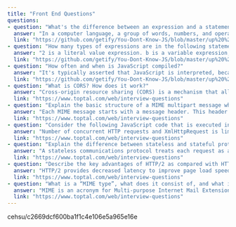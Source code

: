 ```yaml
---
title: "Front End Questions"
questions:
- question: "What's the difference between an expression and a statement?"
  answer: "In a computer language, a group of words, numbers, and operators that performs a specific task is a statement. Statements are made up of one or more expressions. An expression is any reference to a variable or value, or a set of variable(s) and value(s) combined with operators."
  link: "https://github.com/getify/You-Dont-Know-JS/blob/master/up%20%26%20going/ch1.md"
- question: "How many types of expressions are in the following statement: a = b * 2;?"
  answer: "2 is a literal value expression. b is a variable expression, which means to retrieve its current value. b * 2 is an arithmetic expression, which means to do the multiplication. a = b * 2 is an assignment expression, which means to assign the result of the b * 2 expression to the variable a (more on assignments later)."
  link: "https://github.com/getify/You-Dont-Know-JS/blob/master/up%20%26%20going/ch1.md"
- question: "How often and when is JavaScript compiled?"
  answer: "It's typically asserted that JavaScript is interpreted, because your JavaScript source code is processed each time it's run. But that's not entirely accurate. The JavaScript engine actually compiles the program on the fly and then immediately runs the compiled code."
  link: "https://github.com/getify/You-Dont-Know-JS/blob/master/up%20%26%20going/ch1.md"
- question: "What is CORS? How does it work?"
  answer: "Cross-origin resource sharing (CORS) is a mechanism that allows many resources (e.g., fonts, JavaScript, etc.) on a web page to be requested from another domain outside the domain from which the resource originated. It’s a mechanism supported in HTML5 that manages XMLHttpRequest access to a domain different. CORS adds new HTTP headers that provide access to permitted origin domains. For HTTP methods other than GET (or POST with certain MIME types), the specification mandates that browsers first use an HTTP OPTIONS request header to solicit a list of supported (and available) methods from the server. The actual request can then be submitted. Servers can also notify clients whether “credentials” (including Cookies and HTTP Authentication data) should be sent with requests."
  link: "https://www.toptal.com/web/interview-questions"
- question: "Explain the basic structure of a MIME multipart message when used to transfer different content type parts. Provide a simple example."
  answer: "Each MIME message starts with a message header. This header contains information about the message content and boundary. In this case Content-Type: multipart/mixed; boundary=frontier means that message contains multiple parts where each part is of different content type and they are separated by --frontier as their boundary. Each part consists of its own content header (zero or more Content- header fields) and a body. Multipart content can be nested. The content-transfer-encoding of a multipart type must always be 7bit, 8bit, or binary to avoid the complications that would be posed by multiple levels of decoding. The multipart block as a whole does not have a charset; non-ASCII characters in the part headers are handled by the Encoded-Word system, and the part bodies can have charsets specified if appropriate for their content-type."
  link: "https://www.toptal.com/web/interview-questions"
- question: "Consider the following JavaScript code that is executed in a browser: function startAjaxQueue(){ for (var i = 0; i < 50; i++){  	executeAjaxCallAsync();  }};Assuming that executeAjaxCallAsync() uses a standard XmlHttpRequest asynchronously to retrieve data from server, how many concurrent HTTP requests would you expect to be created by this loop?"
  answer: "Number of concurrent HTTP requests and XmlHttpRequest is limited in all browsers. Specific limitations are different depending on browser type and version. For example, according to Mozilla Developer Network Firefox 3 limits the number of XMLHttpRequest connections per server to 6 (previous versions limit this to 2 per server).Having this mind, the number of concurrent HTTP requests created in this loop would never (by default) be larger than 6, and the browser would therefore execute this loop in chunks."
  link: "https://www.toptal.com/web/interview-questions"
- question: "Explain the difference between stateless and stateful protocols. Which type of protocol is HTTP? Explain your answer."
  answer: "A stateless communications protocol treats each request as an independent transaction. It therefore does not require the server to retain any session, identity, or status information spanning multiple requests from the same source. Similarly, the requestor can not rely on any such information being retained by the responder. In contrast, a stateful communications protocol is one in which the responder maintains “state” information (session data, identity, status, etc.) across multiple requests from the same source. HTTP is a stateless protocol. HTTP does not require server to retain information or status about each user for the duration of multiple requests. Some web servers implement states using different methods (using cookies, custom headers, hidden form fields etc.). However, in the very core of every web application everything relies on HTTP which is still a stateless protocol that is based on simple request/response paradigm."
  link: "https://www.toptal.com/web/interview-questions"
- question: "Describe the key advantages of HTTP/2 as compared with HTTP 1.1."
  answer: "HTTP/2 provides decreased latency to improve page load speed by supporting: Data compression of HTTP headers Server push technologies Loading of page elements in parallel over a single TCP connection Prioritization of requests An important operational benefit of HTTP/2 is that it avoids the head-of-line blocking problem in HTTP 1."
  link: "https://www.toptal.com/web/interview-questions"
- question: "What is a “MIME type”, what does it consist of, and what is it used for? Provide an example."
  answer: "MIME is an acronym for Multi-purpose Internet Mail Extensions. It is used as a standard way of classifying file types over the Internet. Web servers and browsers have a defined list of MIME types, which facilitates transfer of files of a known type, irrespective of operating system or browser. A MIME type actually has two parts: a type and a subtype that are separated by a slash (/). For example, the MIME type for Microsoft Word files is application/msword (i.e., type is application and the subtype is msword)."
  link: "https://www.toptal.com/web/interview-questions"
---
```


cehsu/c2669dcf600ba1f1c4e106e5a965e16e


